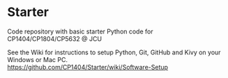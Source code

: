 # Starter
Code repository with basic starter Python code for CP1404/CP1804/CP5632 @ JCU

See the Wiki for instructions to setup Python, Git, GitHub and Kivy on your Windows or Mac PC.  
https://github.com/CP1404/Starter/wiki/Software-Setup

